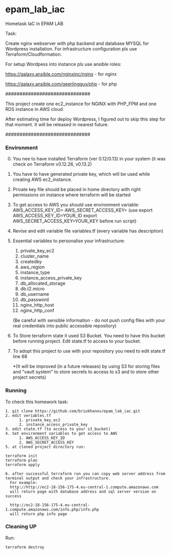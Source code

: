 # epam_lab_iac
Hometask IaC in EPAM LAB

Task:

Create nginx webserver with php backend and database MYSQL for Wordpress
installation. For infrastructure configuration pls use Terraform/Cloudformation.

For setup Wordpess into instance pls use ansible roles:

https://galaxy.ansible.com/nginxinc/nginx - for nginx

https://galaxy.ansible.com/geerlingguy/php - for php



##############################

This project create one ec2_instance for NGINX with PHP_FPM
and one RDS instance in AWS cloud

After estimating time for deploy Wordpress, I figured out to skip this step for that moment. It will be released in nearest future.

##############################

### Environment

0. You nee to have installed Terraform (ver 0.12/0.13) in your system (it was check on Terraform v0.12.26, v0.13.2)

1. You have to have generated private key, which will be used while creating AWS
 ec2_instance.
2. Private key file should be placed in home directory with right permissions
on instance where terraform will be started
3. To get access to AWS you should use environment variable:
        AWS_ACCESS_KEY_ID=
        AWS_SECRET_ACCESS_KEY=
    (use  export AWS_ACCESS_KEY_ID=YOUR_ID
          export AWS_SECRET_ACCESS_KEY=YOUR_KEY before run script)
4. Revise and edit variable file variables.tf (every variable has description)

5. Essential variables to personalise your infrastructure:

    1. private_key_ec2
    2. cluster_name
    3. createdby
    4. aws_region
    5. instance_type
    6. instance_access_private_key
    7. db_allocated_storage
    8. db.t2.micro
    9. db_username    
    10. db_password
    11. nginx_http_host
    12. nginx_http_conf

     (Be careful with sensible information - do not push config files
     with your real credentials into public accessible repository)

6. To Store terraform state it used S3 Bucket. You need to have this bucket before running project. Edit state.tf to access to your bucket.

7. To adopt this project to use with your repository you need to edit state.tf line 68

    *(It will be improved (in a future releases) by using S3 for storing files and "vault system" to store secrets to access to s3 and to store other project secrets)

### Running

  To check this homework task:

    1. git clone https://github.com/briukhanov/epam_lab_iac.git
    2. edit veriables.tf
          1. private_key_ec2
          2. instance_access_private_key
    3. edit state.tf (to access to your s3_bucket)
    4. Set environment variables to get access to AWS
          1. AWS_ACCESS_KEY_ID
          2. AWS_SECRET_ACCESS_KEY
    5. at cloned project directory run:

```
terraform init
terraform plan
terraform apply
```

    6. after successful terraform run you can copy web server address from terminal output and check your infrastructure.
      For example:
      http://http://ec2-18-156-175-4.eu-central-1.compute.amazonaws.com
      will return page with database address and sql server version on success

      http://ec2-18-156-175-4.eu-central-1.compute.amazonaws.com/info.php/info.php
      will return php info page


  ### Cleaning UP

  Run:

```
terraform destroy
```
